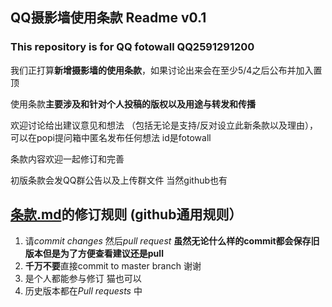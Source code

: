 ## QQ摄影墙使用条款 Readme v0.1
### This repository is for QQ fotowall   QQ2591291200
我们正打算**新增摄影墙的使用条款**，如果讨论出来会在至少5/4之后公布并加入置顶

使用条款**主要涉及和针对个人投稿的版权以及用途与转发和传播**

欢迎讨论给出建议意见和想法 （包括无论是支持/反对设立此新条款以及理由），可以在popi提问箱中匿名发布任何想法 id是fotowall

条款内容欢迎一起修订和完善

初版条款会发QQ群公告以及上传群文件 当然github也有

## [条款.md](条款.md)的修订规则 (github通用规则）
1. 请*commit changes* 然后*pull request* **虽然无论什么样的commit都会保存旧版本但是为了方便查看建议还是pull**
2. **千万不要**直接commit to master branch 谢谢
3. 是个人都能参与修订 猫也可以
4. 历史版本都在*Pull requests* 中
<!-- 以上只能由管理员修改喵 -->
